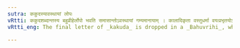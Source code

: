 ```yaml
---
sutra: ककुदस्यावस्थायां लोपः
vRtti: ककुदशब्दान्तस्य बहुव्रीहेर्लोपो भवति समासान्तोऽवस्थायां गम्यमानायाम् । कालादिकृता वस्तुधर्मा वयःप्रभृतयोऽवस्था इत्युच्यते ॥
vRtti_eng: The final letter of _kakuda_ is dropped in a _Bahuvrihi_, when it denotes age or condition of animals.

---
```

